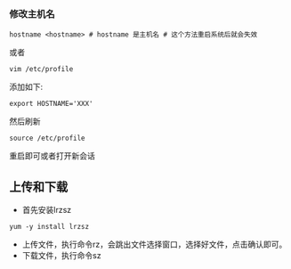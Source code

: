 ### 修改主机名

```
hostname <hostname> # hostname 是主机名 # 这个方法重启系统后就会失效
```

或者

```
vim /etc/profile
```

添加如下:

```
export HOSTNAME='XXX'
```

然后刷新

```
source /etc/profile
```

重启即可或者打开新会话

## 上传和下载

* 首先安装lrzsz

```
yum -y install lrzsz
```

* 上传文件，执行命令rz，会跳出文件选择窗口，选择好文件，点击确认即可。
* 下载文件，执行命令sz



